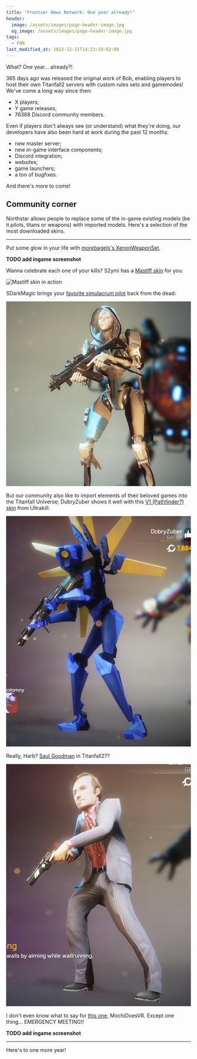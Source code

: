 ```yaml
---
title: "Frontier News Network: One year already!"
header:
  image: /assets/images/page-header-image.jpg
  og_image: /assets/images/page-header-image.jpg
tags:
  - FNN
last_modified_at: 2022-12-21T14:23:19-02:00
---
```


What? One year... already?!

365 days ago was released the original work of Bob, enabling players to host their own Titanfall2 servers with custom
rules sets and gamemodes! We've come a long way since then:
* X players;
* Y game releases;
* 76368 Discord community members.

Even if players don't always see (or understand) what they're doing, our developers have also been hard at work during 
the past 12 months:
* new master server;
* new in-game interface components;
* Discord integration;
* websites;
* game launchers;
* a ton of bugfixes.

And there's more to come!

## Community corner

Northstar allows people to replace some of the in-game existing models (be it pilots, titans or weapons) with imported
models. Here's a selection of the most downloaded skins.

---

Put some glow in your life with [morebagels's XenonWeaponSet](https://northstar.thunderstore.io/package/morebagels/XenonWeaponSet/).

**TODO add ingame screenshot**

Wanna celebrate each one of your kills? S2ymi has a [Mastiff skin](https://northstar.thunderstore.io/package/S2Mods/MastiffKillReactiveSkin/) for you:

![Mastiff skin in action](/assets/images/posts/one-year/HighParallelAntlion.gif)

SDarkMagic brings your [favorite simulacrum pilot](https://northstar.thunderstore.io/package/SDarkMagic/Phase_Pilot_Ash/) back from the dead:

![Ash skin from Apex Legends](/assets/images/posts/one-year/ash.png)

But our community also like to import elements of their beloved games into the Titanfall Universe; DubryZuber shows it well with this [V1 (Pathfinder?) skin](https://northstar.thunderstore.io/package/DobryZuber/ZuberV1/) from Ultrakill:

![V1 from Ultrakill in Titanfall2](/assets/images/posts/one-year/v1.png)

Really, Harb? [Saul Goodman](https://northstar.thunderstore.io/package/Harb_Mods/Saul_Goodman/) in Titanfall2??

![Saul Goodman in Titanfall2](/assets/images/posts/one-year/goodman.png)

I don't even know what to say for [this one](https://northstar.thunderstore.io/package/MochiDoesVR/AmongUsStimPilot/), MochiDoesVR. Except one thing... EMERGENCY MEETING!!

**TODO add ingame screenshot**

---

Here's to one more year! 
